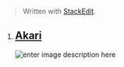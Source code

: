 ﻿


> Written with [StackEdit](https://stackedit.io/).
1. ## [Akari](https://drive.google.com/file/d/1LNVS_QuOMcx31yPOtYsX5spArFOqhJy5/view?usp=share_link)
   ![enter image description here](https://i.imgur.com/qW79Qcn.png)
